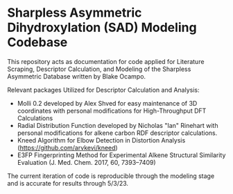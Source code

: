 # Sharpless Asymmetric Dihydroxylation (SAD) Modeling Codebase

This repository acts as documentation for code applied for Literature Scraping, Descriptor Calculation, and Modeling of the Sharpless Asymmetric Database written by Blake Ocampo. 

Relevant packages Utilized for Descriptor Calculation and Analysis:

* Molli 0.2 developed by Alex Shved for easy maintenance of 3D coordinates with personal modifications for High-Throughput DFT Calculations
* Radial Distribution Function developed by Nicholas "Ian" Rinehart with personal modifications for alkene carbon RDF descriptor calculations.
* Kneed Algorithm for Elbow Detection in Distortion Analysis (https://github.com/arvkevi/kneed)
* E3FP Fingerprinting Method for Experimental Alkene Structural Similarity Evaluation (J. Med. Chem. 2017, 60, 7393–7409)

The current iteration of code is reproducible through the modeling stage and is accurate for results through 5/3/23.
